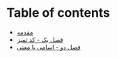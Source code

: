 # Table of contents

* [مقدمه](0_introduction(completed)/introduction.md)
* [فصل یک - کد تمیز](1_Clean_Code(completed)/clean-code.md)
* [فصل دو - اسامی با معنی](2_meaningful-names/meaningful%20names.md)
